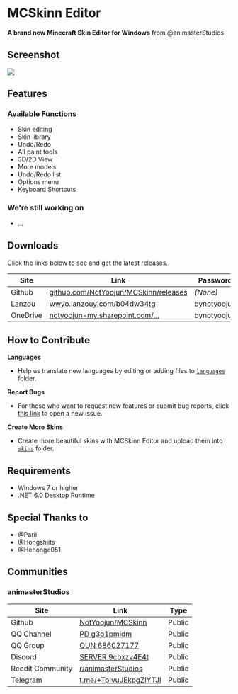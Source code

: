 # MCSkinn Editor

**A brand new Minecraft Skin Editor for Windows** from @animasterStudios

## Screenshot

![](https://github.com/NotYoojun/MCSkinn/blob/main/docs/images/screenshot.png?raw=true)

## Features

### Available Functions

- Skin editing
- Skin library
- Undo/Redo
- All paint tools
- 3D/2D View
- More models
- Undo/Redo list
- Options menu
- Keyboard Shortcuts

### We're still working on

- ...

## Downloads

Click the links below to see and get the latest releases.

| Site  | Link  | Password  |
| ------------ | ------------ | ------------ |
| Github  | [github.com/NotYoojun/MCSkinn/releases](https://github.com/NotYoojun/MCSkinn/releases)  | *(None)*  |
| Lanzou  | [wwyo.lanzouy.com/b04dw34tg](https://wwyo.lanzouy.com/b04dw34tg)  | bynotyoojun  |
| OneDrive  | [notyoojun-my.sharepoint.com/...](https://animasterstudios-my.sharepoint.com/:f:/g/personal/yoojun_animasterstudios_onmicrosoft_com/EobEi9yUEKxDubabCdNLE8UBLfj-8cIdvN4FKBU4DAs3Xg?e=CTs2TP)  | bynotyoojun  |

## How to Contribute

**Languages**

- Help us translate new languages by editing or adding files to [`languages`](https://github.com/NotYoojun/MCSkinn/tree/main/languages) folder.
  
**Report Bugs**
- For those who want to request new features or submit bug reports, click [this link](https://github.com/NotYoojun/MCSkinn/issues/new/choose) to open a new issue.

**Create More Skins**

- Create more beautiful skins with MCSkinn Editor and upload them into [`skins`](https://github.com/NotYoojun/MCSkinn/tree/main/skins) folder.

## Requirements

- Windows 7 or higher
- .NET 6.0 Desktop Runtime


## Special Thanks to

- @Paril
- @Hongshiits
- @Hehonge051


## Communities

### animasterStudios

| Site  | Link  | Type  |
| ------------ | ------------ | ------------ |
| Github  | [NotYoojun/MCSkinn](https://github.com/NotYoojun/MCSkinn/)  | Public  |
| QQ Channel  | [PD g3o1pmidm](https://pd.qq.com/s/g3o1pmidm)  | Public  |
| QQ Group |[QUN 686027177](https://jq.qq.com/?_wv=1027&k=KefGAM42)  | Public  |
| Discord  | [SERVER 9cbxzv4E4t](https://discord.gg/9cbxzv4E4t)  | Public  |
| Reddit Community|[r/animasterStudios](https://www.reddit.com/r/animasterStudios/)| Public  |
| Telegram  | [t.me/+TpIvuJEkpgZlYTJl](https://t.me/+TpIvuJEkpgZlYTJl)  | Public  |
